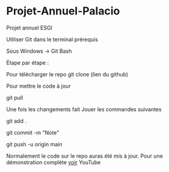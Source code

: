 # Projet-Annuel-Palacio
Projet annuel ESGI


Utiliser Git dans le terminal
prérequis

Sous Windows -> Git Bash

Étape par étape :

Pour télécharger le repo
git clone (lien du github)


Pour mettre le code à jour

git pull 


Une fois les changements fait
Jouer les commandes suivantes

git add .

git commit -m "Note"

git push -u origin main 

Normalement le code sur le repo auras été mis à jour. Pour une démonstration complète [voir](https://www.youtube.com/watch?v=z8CYDyFqzp0)
YouTube
